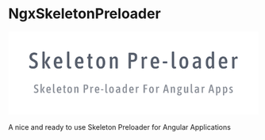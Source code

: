 # NgxSkeletonPreloader

<img src="src/assets/header.png" />

A nice and ready to use Skeleton Preloader for Angular Applications


